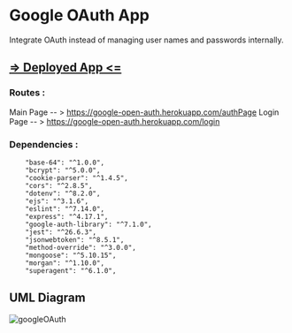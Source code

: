 
# Google OAuth App

Integrate OAuth instead of managing user names and passwords internally.

## [ => Deployed App <= ](https://google-open-auth.herokuapp.com/authPage)

### Routes :

Main Page -- > https://google-open-auth.herokuapp.com/authPage
Login Page -- > https://google-open-auth.herokuapp.com/login


### Dependencies :

```
    "base-64": "^1.0.0",
    "bcrypt": "^5.0.0",
    "cookie-parser": "^1.4.5",
    "cors": "^2.8.5",
    "dotenv": "^8.2.0",
    "ejs": "^3.1.6",
    "eslint": "^7.14.0",
    "express": "^4.17.1",
    "google-auth-library": "^7.1.0",
    "jest": "^26.6.3",
    "jsonwebtoken": "^8.5.1",
    "method-override": "^3.0.0",
    "mongoose": "^5.10.15",
    "morgan": "^1.10.0",
    "superagent": "^6.1.0",
```

## UML Diagram

![googleOAuth](https://user-images.githubusercontent.com/78326110/120075029-52bba500-c0a8-11eb-8674-531d5d22e6e3.jpg)
